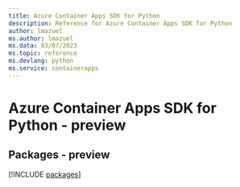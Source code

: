 ```yaml
---
title: Azure Container Apps SDK for Python
description: Reference for Azure Container Apps SDK for Python
author: lmazuel
ms.author: lmazuel
ms.data: 03/07/2023
ms.topic: reference
ms.devlang: python
ms.service: containerapps
---
```

# Azure Container Apps SDK for Python - preview
## Packages - preview
[!INCLUDE [packages](container-apps-index.md)]